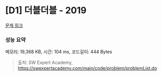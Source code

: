 # [D1] 더블더블 - 2019 

[문제 링크](https://swexpertacademy.com/main/code/problem/problemDetail.do?contestProbId=AV5QDEX6AqwDFAUq) 

### 성능 요약

메모리: 19,368 KB, 시간: 104 ms, 코드길이: 444 Bytes



> 출처: SW Expert Academy, https://swexpertacademy.com/main/code/problem/problemList.do